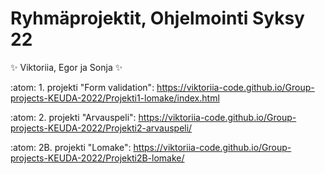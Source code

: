 # Ryhmäprojektit, Ohjelmointi Syksy 22

:sparkles: Viktoriia, Egor ja Sonja :sparkles:

:atom: 1. projekti "Form validation": https://viktoriia-code.github.io/Group-projects-KEUDA-2022/Projekti1-lomake/index.html

:atom: 2. projekti "Arvauspeli": https://viktoriia-code.github.io/Group-projects-KEUDA-2022/Projekti2-arvauspeli/

:atom: 2B. projekti "Lomake": https://viktoriia-code.github.io/Group-projects-KEUDA-2022/Projekti2B-lomake/

